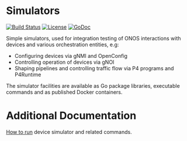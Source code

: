 # Simulators

[![Build Status](https://api.travis-ci.org/onosproject/gnxi-simulators.svg?branch=master)](https://travis-ci.org/onosproject/gnxi-simulators)
[![License](https://img.shields.io/badge/License-Apache%202.0-blue.svg)](https://github.com/gojp/goreportcard/blob/master/LICENSE)
[![GoDoc](https://godoc.org/github.com/onosproject/simulators?status.svg)](https://godoc.org/github.com/onosproject/simulators)

Simple simulators, used for integration testing of ONOS interactions with devices and various orchestration entities, e.g:

- Configuring devices via gNMI and OpenConfig
- Controlling operation of devices via gNOI
- Shaping pipelines and controlling traffic flow via P4 programs and P4Runtime

The simulator facilities are available as Go package libraries, executable commands and as published Docker containers.

# Additional Documentation

[How to run](docs/README.md) device simulator and related commands.
